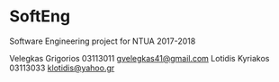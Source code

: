# SoftEng
Software Engineering project for NTUA 2017-2018

Velegkas Grigorios 03113011 gvelegkas41@gmail.com 
Lotidis Kyriakos 03113033 klotidis@yahoo.gr
